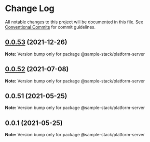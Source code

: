 # Change Log

All notable changes to this project will be documented in this file.
See [Conventional Commits](https://conventionalcommits.org) for commit guidelines.

## [0.0.53](https://github.com/cdmbase/fullstack-pro/compare/v0.0.52...v0.0.53) (2021-12-26)

**Note:** Version bump only for package @sample-stack/platform-server





## [0.0.52](https://github.com/cdmbase/fullstack-pro/compare/v0.0.51...v0.0.52) (2021-07-08)

**Note:** Version bump only for package @sample-stack/platform-server





## 0.0.51 (2021-05-25)

**Note:** Version bump only for package @sample-stack/platform-server





## 0.0.1 (2021-05-25)

**Note:** Version bump only for package @sample-stack/platform-server
